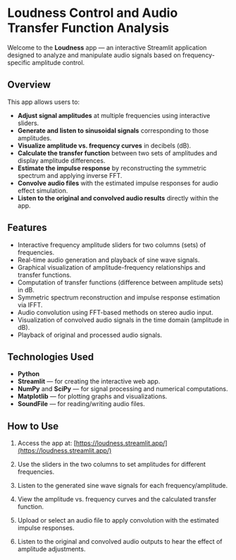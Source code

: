 # Loudness Control and Audio Transfer Function Analysis

Welcome to the **Loudness** app — an interactive Streamlit application designed to analyze and manipulate audio signals based on frequency-specific amplitude control.

## Overview

This app allows users to:

- **Adjust signal amplitudes** at multiple frequencies using interactive sliders.
- **Generate and listen to sinusoidal signals** corresponding to those amplitudes.
- **Visualize amplitude vs. frequency curves** in decibels (dB).
- **Calculate the transfer function** between two sets of amplitudes and display amplitude differences.
- **Estimate the impulse response** by reconstructing the symmetric spectrum and applying inverse FFT.
- **Convolve audio files** with the estimated impulse responses for audio effect simulation.
- **Listen to the original and convolved audio results** directly within the app.

## Features

- Interactive frequency amplitude sliders for two columns (sets) of frequencies.
- Real-time audio generation and playback of sine wave signals.
- Graphical visualization of amplitude-frequency relationships and transfer functions.
- Computation of transfer functions (difference between amplitude sets) in dB.
- Symmetric spectrum reconstruction and impulse response estimation via IFFT.
- Audio convolution using FFT-based methods on stereo audio input.
- Visualization of convolved audio signals in the time domain (amplitude in dB).
- Playback of original and processed audio signals.

## Technologies Used

- **Python**  
- **Streamlit** — for creating the interactive web app.  
- **NumPy** and **SciPy** — for signal processing and numerical computations.  
- **Matplotlib** — for plotting graphs and visualizations.  
- **SoundFile** — for reading/writing audio files.

## How to Use

1. Access the app at: [https://loudness.streamlit.app/](https://loudness.streamlit.app/)

2. Use the sliders in the two columns to set amplitudes for different frequencies.

3. Listen to the generated sine wave signals for each frequency/amplitude.

4. View the amplitude vs. frequency curves and the calculated transfer function.

5. Upload or select an audio file to apply convolution with the estimated impulse responses.

6. Listen to the original and convolved audio outputs to hear the effect of amplitude adjustments.
